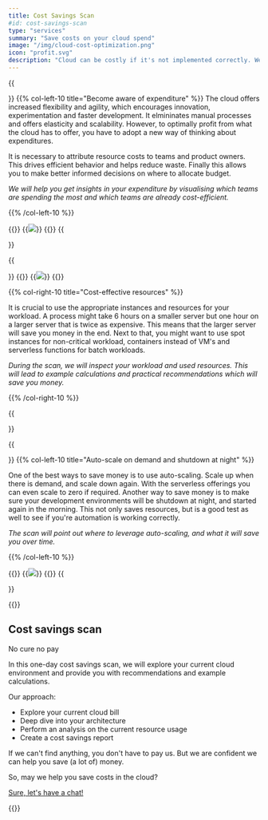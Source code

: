 ```yaml
---
title: Cost Savings Scan
#id: cost-savings-scan
type: "services"
summary: "Save costs on your cloud spend"
image: "/img/cloud-cost-optimization.png"
icon: "profit.svg"
description: "Cloud can be costly if it's not implemented correctly. We can give you insights and discover possibilities for cost saving." 
---
```


{{<section>}}
{{% col-left-10 title="Become aware of expenditure" %}}
The cloud offers increased flexibility and agility, which encourages innovation, experimentation and faster development. It elmininates manual processes and offers elasticity and scalability. However, to optimally profit from what the cloud has to offer, you have to adopt a new way of thinking about expenditures.

It is necessary to attribute resource costs to teams and product owners. This drives efficient behavior and helps reduce waste. Finally this allows you to make better informed decisions on where to allocate budget.

*We will help you get insights in your expenditure by visualising which teams are spending the most and which teams are already cost-efficient.*

{{% /col-left-10 %}}

{{<col-right-2>}}
{{<img class="img-fluid" src="/img/icons/costsavings.svg">}}
{{</col-right-2>}}
{{</section>}}


{{<section>}}
{{<col-left-2>}}
{{<img class="img-fluid" src="/img/icons/consultant.svg">}}
{{</col-left-2>}}

{{% col-right-10 title="Cost-effective resources" %}}

It is crucial to use the appropriate instances and resources for your workload. A process might take 6 hours on a smaller server but one hour on a larger server that is twice as expensive. This means that the larger server will save you money in the end. Next to that, you might want to use spot instances for non-critical workload, containers instead of VM's and serverless functions for batch workloads.

*During the scan, we will inspect your workload and used resources. This will lead to example calculations and practical recommendations which will save you money.*

{{% /col-right-10 %}}

{{</section>}}

{{<section>}}
{{% col-left-10 title="Auto-scale on demand and shutdown at night" %}}

One of the best ways to save money is to use auto-scaling. Scale up when there is demand, and scale down again. With the serverless offerings you can even scale to zero if required. Another way to save money is to make sure your development environments will be shutdown at night, and started again in the morning. This not only saves resources, but is a good test as well to see if you're automation is working correctly.

*The scan will point out where to leverage auto-scaling, and what it will save you over time.*

{{% /col-left-10 %}}

{{<col-right-2>}}
{{<img class="img-fluid" src="/img/icons/consultant.svg">}}
{{</col-right-2>}}
{{</section>}}

{{<raw>}}

<section class="mt-lg-5 bg-diagonal">
  <div class="container text-center text-lg-left mt-5">
    <div class="row align-items-center text-center">
      <div class="col-lg-8 mx-auto">
        <h2>Cost savings scan</h2>
        <p class="lead divider-subtitle mt-2 text-muted">No cure no pay</p>
      </div>
    </div>
    <div class="row">
      <div class="col-lg-10 mx-auto">
        <div class="lead divider-subtitle mt-2">
        <p>
        In this one-day cost savings scan, we will explore your current cloud environment and provide you with recommendations and example calculations. </p>
        <p>Our approach:</p>
        <ul>
        <li>Explore your current cloud bill</li>
        <li>Deep dive into your architecture</li>
        <li>Perform an analysis on the current resource usage</li>
        <li>Create a cost savings report</li>
        </ul>
        </p>
        <p>If we can't find anything, you don't have to pay us. But we are confident we can help you save (a lot of) money.</p>
    </div>
    <div class="row mt-5">
      <div class="col-lg-12 text-center">
        <p class="lead divider-subtitle mt-2">So, may we help you save costs in the cloud?</p>
      </div>
      <div class="mx-auto">
        <a class="btn btn-outline-primary mt-lg-2" id="book" href="">Sure, let's have a chat!</a>
        <script type="text/javascript" src="https://x.ai/embed/xdotai-embed.js" id="xdotaiEmbed" data-page="/bastichelaar/cost-savings-scan" data-height data-width data-element="#book" async></script>
        </a>
      </div>
    </div>
  </div>
  </div>
</section>

{{</raw>}}